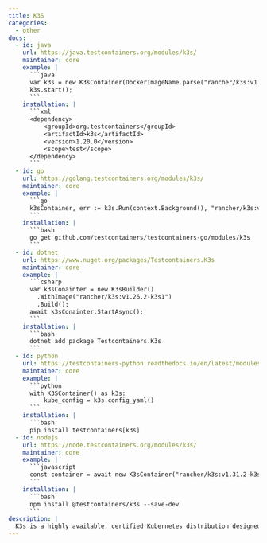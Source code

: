 ```yaml
---
title: K3S
categories:
  - other
docs:
  - id: java
    url: https://java.testcontainers.org/modules/k3s/
    maintainer: core
    example: |
      ```java
      var k3s = new K3sContainer(DockerImageName.parse("rancher/k3s:v1.21.3-k3s1"));
      k3s.start();
      ```
    installation: |
      ```xml
      <dependency>
          <groupId>org.testcontainers</groupId>
          <artifactId>k3s</artifactId>
          <version>1.20.0</version>
          <scope>test</scope>
      </dependency>
      ```
  - id: go
    url: https://golang.testcontainers.org/modules/k3s/
    maintainer: core
    example: |
      ```go
      k3sContainer, err := k3s.Run(context.Background(), "rancher/k3s:v1.27.1-k3s1")
      ```
    installation: |
      ```bash
      go get github.com/testcontainers/testcontainers-go/modules/k3s
      ```
  - id: dotnet
    url: https://www.nuget.org/packages/Testcontainers.K3s
    maintainer: core
    example: |
      ```csharp
      var k3sConainter = new K3sBuilder()
        .WithImage("rancher/k3s:v1.26.2-k3s1")
        .Build();
      await k3sConainter.StartAsync();
      ```
    installation: |
      ```bash
      dotnet add package Testcontainers.K3s
      ```
  - id: python
    url: https://testcontainers-python.readthedocs.io/en/latest/modules/k3s/README.html
    maintainer: core
    example: |
      ```python
      with K3SContainer() as k3s:
          kube_config = k3s.config_yaml()
      ```
    installation: |
      ```bash
      pip install testcontainers[k3s]
  - id: nodejs
    url: https://node.testcontainers.org/modules/k3s/
    maintainer: core
    example: |
      ```javascript
      const container = await new K3sContainer("rancher/k3s:v1.31.2-k3s1").start();
      ```
    installation: |
      ```bash
      npm install @testcontainers/k3s --save-dev
      ```
description: |
  K3s is a highly available, certified Kubernetes distribution designed for production workloads in unattended, resource-constrained, remote locations or inside IoT appliances.
---
```

